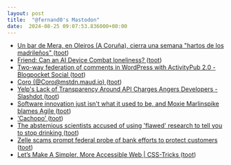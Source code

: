 ```yaml
---
layout: post
title:  "@fernand0's Mastodon"
date:  2024-08-25 09:07:53.836000+00:00
---
```

*  [Un bar de Mera, en Oleiros (A Coruña), cierra una semana "hartos de los madrileños" ](https://www.elespanol.com/quincemil/a-coruna/20240812/bar-mera-oleiros-coruna-cierra-semana-hartos-madrilenos/877662556_0.htm) ([toot](https://mastodon.social/@fernand0/113021870003622871))
*  [Friend: Can an AI Device Combat loneliness? ](https://www.ai-supremacy.com/p/friend-can-an-ai-device-combat-lonelines) ([toot](https://mastodon.social/@fernand0/113021693286522019))
*  [Two-way federation of comments in WordPress with ActivityPub 2.0 - Blogpocket Social ](https://social.blogpocket.com/two-way-federation-of-comments-in-wordpress-with-activitypub-2-0) ([toot](https://mastodon.social/@fernand0/113021427440117694))
*  [Coro (@Coro@mstdn.maud.io) ](https://mstdn.maud.io/@Coro/11302134000600966) ([toot](https://mastodon.social/@fernand0/113021378220892733))
*  [Yelp's Lack of Transparency Around API Charges Angers Developers - Slashdot ](https://tech.slashdot.org/story/24/08/05/2054224/yelps-lack-of-transparency-around-api-charges-angers-developer) ([toot](https://mastodon.social/@fernand0/113020077181165376))
*  [Software innovation just isn't what it used to be, and Moxie Marlinspike blames Agile ](https://www.theregister.com/2024/08/09/marlinspike) ([toot](https://mastodon.social/@fernand0/113018206299820211))
*  [‘Cachopo’ ](https://avecesunafoto.wordpress.com/2024/08/24/cachopo) ([toot](https://mastodon.social/@fernand0/113018175834693510))
*  [The abstemious scientists accused of using 'flawed' research to tell you to stop drinking ](https://www.telegraph.co.uk/health-fitness/diet/alcohol/abstemious-scientists-accused-flawed-research) ([toot](https://mastodon.social/@fernand0/113018027482989700))
*  [Zelle scams prompt federal probe of bank efforts to protect customers ](https://www.latimes.com/business/story/2024-08-08/zelle-scams-prompt-federal-prob) ([toot](https://mastodon.social/@fernand0/113017666414134723))
*  [Let’s Make A Simpler, More Accessible Web \| CSS-Tricks ](https://css-tricks.com/christian-heilmann-lets-make-a-simpler-more-accessible-web) ([toot](https://mastodon.social/@fernand0/113017429620002789))
